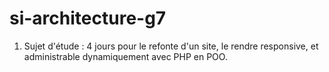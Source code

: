 # si-architecture-g7

1. Sujet d'étude : 4 jours pour le refonte d'un site, le rendre responsive, et administrable dynamiquement avec PHP en POO.

